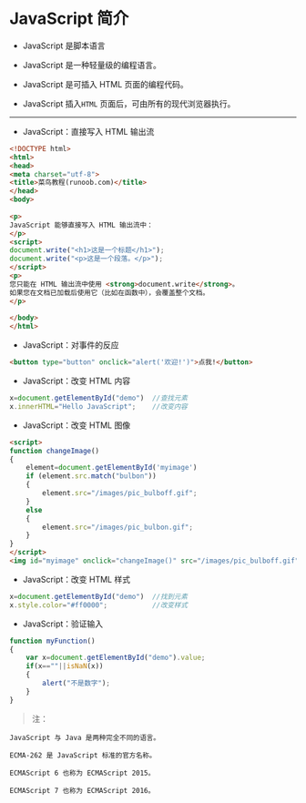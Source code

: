 # JavaScript 简介

- JavaScript 是脚本语言

- JavaScript 是一种轻量级的编程语言。

- JavaScript 是可插入 HTML 页面的编程代码。

- JavaScript 插入`HTML` 页面后，可由所有的现代浏览器执行。


---

- JavaScript：直接写入 HTML 输出流

```html
<!DOCTYPE html>
<html>
<head>
<meta charset="utf-8">
<title>菜鸟教程(runoob.com)</title>
</head>
<body>
	
<p>
JavaScript 能够直接写入 HTML 输出流中：
</p>
<script>
document.write("<h1>这是一个标题</h1>");
document.write("<p>这是一个段落。</p>");
</script>
<p>
您只能在 HTML 输出流中使用 <strong>document.write</strong>。
如果您在文档已加载后使用它（比如在函数中），会覆盖整个文档。
</p>
	
</body>
</html>
```

- JavaScript：对事件的反应

```html
<button type="button" onclick="alert('欢迎!')">点我!</button>
```

- JavaScript：改变 HTML 内容

```js
x=document.getElementById("demo")  //查找元素
x.innerHTML="Hello JavaScript";    //改变内容
```

- JavaScript：改变 HTML 图像

```html
<script>
function changeImage()
{
    element=document.getElementById('myimage')
    if (element.src.match("bulbon"))
    {
        element.src="/images/pic_bulboff.gif";
    }
    else
    {
        element.src="/images/pic_bulbon.gif";
    }
}
</script>
<img id="myimage" onclick="changeImage()" src="/images/pic_bulboff.gif" width="100" height="180">
```

- JavaScript：改变 HTML 样式

```js
x=document.getElementById("demo")  //找到元素 
x.style.color="#ff0000";           //改变样式
```

- JavaScript：验证输入

```js
function myFunction()
{
	var x=document.getElementById("demo").value;
	if(x==""||isNaN(x))
	{
		alert("不是数字");
	}
}
```

> 注：

```
JavaScript 与 Java 是两种完全不同的语言。

ECMA-262 是 JavaScript 标准的官方名称。

ECMAScript 6 也称为 ECMAScript 2015。

ECMAScript 7 也称为 ECMAScript 2016。
```
